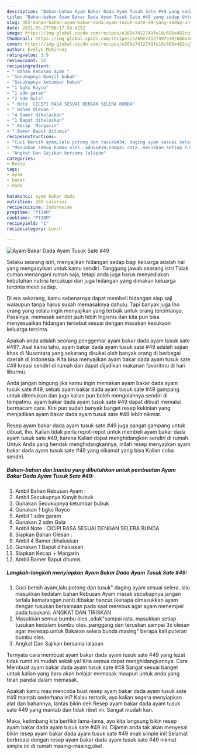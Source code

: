 ```yaml
---
description: "Bahan-bahan Ayam Bakar Dada Ayam Tusuk Sate #49 yang sedap Untuk Jualan"
title: "Bahan-bahan Ayam Bakar Dada Ayam Tusuk Sate #49 yang sedap Untuk Jualan"
slug: 403-bahan-bahan-ayam-bakar-dada-ayam-tusuk-sate-49-yang-sedap-untuk-jualan
date: 2021-05-27T08:17:54.425Z
image: https://img-global.cpcdn.com/recipes/e269e7412749fe10/680x482cq70/ayam-bakar-dada-ayam-tusuk-sate-49-foto-resep-utama.jpg
thumbnail: https://img-global.cpcdn.com/recipes/e269e7412749fe10/680x482cq70/ayam-bakar-dada-ayam-tusuk-sate-49-foto-resep-utama.jpg
cover: https://img-global.cpcdn.com/recipes/e269e7412749fe10/680x482cq70/ayam-bakar-dada-ayam-tusuk-sate-49-foto-resep-utama.jpg
author: Evelyn McKinney
ratingvalue: 3.9
reviewcount: 14
recipeingredient:
- " Bahan Rebusan Ayam "
- "Secukupnya Kunyit bubuk"
- "Secukupnya ketumbar bubuk"
- "1 bgks Royco"
- "1 sdm garam"
- "2 sdm Gula"
- " Note  CICIPI RASA SESUAI DENGAN SELERA BUNDA"
- " Bahan Olesan "
- "4 Bamer dihaluskan"
- "1 Baput dihaluskan"
- " Kecap  Margarin"
- " Bamer Baput ditumis"
recipeinstructions:
- "Cuci bersih ayam,lalu potong dan tusuk&#34; daging ayam sesuai selera..lalu masukkan kedalam bahan Rebusan Ayam masak secukupnya.jangan terlalu kematangan.nanti dibakar hancur.(kenapa dimasukkan ayam dengan tusukan bersamaan pada saat merebus agar ayam menempel pada tusukan). ANGKAT DAN TIRISKAN"
- "Masukkan semua bumbu oles..aduk&#34;sampai rata..masukkan setiap tusukan kedalam bumbu oles..panggang dan teruskan sampai 3x olesan agar meresap.untuk Bakaran selera bunda masing&#34; berapa kali puteran bumbu oles."
- "Angkat Dan Sajikan bersama lalapan"
categories:
- Resep
tags:
- ayam
- bakar
- dada

katakunci: ayam bakar dada 
nutrition: 203 calories
recipecuisine: Indonesian
preptime: "PT24M"
cooktime: "PT38M"
recipeyield: "1"
recipecategory: Lunch

---
```



![Ayam Bakar Dada Ayam Tusuk Sate #49](https://img-global.cpcdn.com/recipes/e269e7412749fe10/680x482cq70/ayam-bakar-dada-ayam-tusuk-sate-49-foto-resep-utama.jpg)

Selaku seorang istri, menyajikan hidangan sedap bagi keluarga adalah hal yang mengasyikan untuk kamu sendiri. Tanggung jawab seorang istri Tidak cuman menangani rumah saja, tetapi anda juga harus menyediakan kebutuhan nutrisi tercukupi dan juga hidangan yang dimakan keluarga tercinta mesti sedap.

Di era  sekarang, kamu sebenarnya dapat membeli hidangan siap saji walaupun tanpa harus susah memasaknya dahulu. Tapi banyak juga lho orang yang selalu ingin menyajikan yang terbaik untuk orang tercintanya. Pasalnya, memasak sendiri jauh lebih higienis dan kita pun bisa menyesuaikan hidangan tersebut sesuai dengan masakan kesukaan keluarga tercinta. 



Apakah anda adalah seorang penggemar ayam bakar dada ayam tusuk sate #49?. Asal kamu tahu, ayam bakar dada ayam tusuk sate #49 adalah sajian khas di Nusantara yang sekarang disukai oleh banyak orang di berbagai daerah di Indonesia. Kita bisa menyajikan ayam bakar dada ayam tusuk sate #49 kreasi sendiri di rumah dan dapat dijadikan makanan favoritmu di hari liburmu.

Anda jangan bingung jika kamu ingin memakan ayam bakar dada ayam tusuk sate #49, sebab ayam bakar dada ayam tusuk sate #49 gampang untuk ditemukan dan juga kalian pun boleh mengolahnya sendiri di tempatmu. ayam bakar dada ayam tusuk sate #49 dapat dibuat memalui bermacam cara. Kini pun sudah banyak banget resep kekinian yang menjadikan ayam bakar dada ayam tusuk sate #49 lebih nikmat.

Resep ayam bakar dada ayam tusuk sate #49 juga sangat gampang untuk dibuat, lho. Kalian tidak perlu repot-repot untuk membeli ayam bakar dada ayam tusuk sate #49, karena Kalian dapat menghidangkan sendiri di rumah. Untuk Anda yang hendak menghidangkannya, inilah resep menyajikan ayam bakar dada ayam tusuk sate #49 yang nikamat yang bisa Kalian coba sendiri.

<!--inarticleads1-->

##### Bahan-bahan dan bumbu yang dibutuhkan untuk pembuatan Ayam Bakar Dada Ayam Tusuk Sate #49:

1. Ambil  Bahan Rebusan Ayam :
1. Ambil Secukupnya Kunyit bubuk
1. Gunakan Secukupnya ketumbar bubuk
1. Gunakan 1 bgks Royco
1. Ambil 1 sdm garam
1. Gunakan 2 sdm Gula
1. Ambil  Note : CICIPI RASA SESUAI DENGAN SELERA BUNDA
1. Siapkan  Bahan Olesan :
1. Ambil 4 Bamer dihaluskan
1. Gunakan 1 Baput dihaluskan
1. Siapkan  Kecap + Margarin
1. Ambil  Bamer Baput ditumis




<!--inarticleads2-->

##### Langkah-langkah menyiapkan Ayam Bakar Dada Ayam Tusuk Sate #49:

1. Cuci bersih ayam,lalu potong dan tusuk&#34; daging ayam sesuai selera..lalu masukkan kedalam bahan Rebusan Ayam masak secukupnya.jangan terlalu kematangan.nanti dibakar hancur.(kenapa dimasukkan ayam dengan tusukan bersamaan pada saat merebus agar ayam menempel pada tusukan). ANGKAT DAN TIRISKAN
1. Masukkan semua bumbu oles..aduk&#34;sampai rata..masukkan setiap tusukan kedalam bumbu oles..panggang dan teruskan sampai 3x olesan agar meresap.untuk Bakaran selera bunda masing&#34; berapa kali puteran bumbu oles.
1. Angkat Dan Sajikan bersama lalapan




Ternyata cara membuat ayam bakar dada ayam tusuk sate #49 yang lezat tidak rumit ini mudah sekali ya! Kita semua dapat menghidangkannya. Cara Membuat ayam bakar dada ayam tusuk sate #49 Sangat sesuai banget untuk kalian yang baru akan belajar memasak maupun untuk anda yang telah pandai dalam memasak.

Apakah kamu mau mencoba buat resep ayam bakar dada ayam tusuk sate #49 mantab sederhana ini? Kalau tertarik, ayo kalian segera menyiapkan alat dan bahannya, lantas bikin deh Resep ayam bakar dada ayam tusuk sate #49 yang mantab dan tidak ribet ini. Sangat mudah kan. 

Maka, ketimbang kita berfikir lama-lama, ayo kita langsung bikin resep ayam bakar dada ayam tusuk sate #49 ini. Dijamin anda tak akan menyesal bikin resep ayam bakar dada ayam tusuk sate #49 enak simple ini! Selamat berkreasi dengan resep ayam bakar dada ayam tusuk sate #49 nikmat simple ini di rumah masing-masing,oke!.

